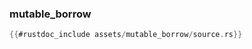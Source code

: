 ### mutable_borrow

```rust
{{#rustdoc_include assets/mutable_borrow/source.rs}}
```
<div class="flex-container vis_block" style="position:relative; margin-left:-75px; margin-right:-75px; display: none;">
	<object type="image/svg+xml" class="mutable_borrow code_panel" data="assets/mutable_borrow/vis_code.svg"></object>
	<object type="image/svg+xml" class="mutable_borrow tl_panel" data="assets/mutable_borrow/vis_timeline.svg" style="width: auto;" onmouseenter="helpers('mutable_borrow')"></object>
</div>